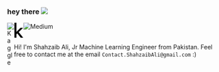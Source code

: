 ### hey there <img src="https://media.giphy.com/media/hvRJCLFzcasrR4ia7z/giphy.gif" width="25px">

<div class="icons">
  <a href="https://kaggle.com/iamshahzaibali">
    <img align="left" alt="Kaggle" width="16px" src="assets/kaggle-brands.svg" />
  </a>
  <a href="https://www.linkedin.com/in/realshahzaibali/">
    <img align="left" alt="LinkedIN" width="22px" src="https://raw.githubusercontent.com/kozistr/kozistr/b8cded88db809959a553ac4ab03058c98a11a01d/assets/kaggle-brands.svg" />
  </a>
  <a href="https://medium.com/@shahzaibalidev">
    <img align="left" alt="Medium" width="80" src="https://github.com/melanieshi0120/melanieshi0120/blob/master/medium.ico" />
  </a>
  <br />
</div>

<br />

Hi! I'm Shahzaib Ali, Jr Machine Learning Engineer from Pakistan. 
Feel free to contact me at the email `Contact.ShahzaibAli@gmail.com` :)


